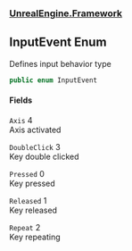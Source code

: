 ### [UnrealEngine.Framework](UnrealEngine_Framework.md 'UnrealEngine.Framework')
## InputEvent Enum
Defines input behavior type  
```csharp
public enum InputEvent

```
#### Fields
<a name='UnrealEngine_Framework_InputEvent_Axis'></a>
`Axis` 4  
Axis activated  
  
<a name='UnrealEngine_Framework_InputEvent_DoubleClick'></a>
`DoubleClick` 3  
Key double clicked  
  
<a name='UnrealEngine_Framework_InputEvent_Pressed'></a>
`Pressed` 0  
Key pressed  
  
<a name='UnrealEngine_Framework_InputEvent_Released'></a>
`Released` 1  
Key released  
  
<a name='UnrealEngine_Framework_InputEvent_Repeat'></a>
`Repeat` 2  
Key repeating  
  
